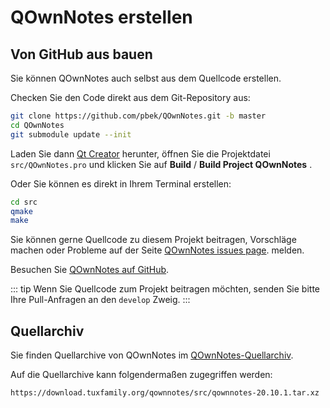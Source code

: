 # QOwnNotes erstellen

## Von GitHub aus bauen

Sie können QOwnNotes auch selbst aus dem Quellcode erstellen.

Checken Sie den Code direkt aus dem Git-Repository aus:

```bash
git clone https://github.com/pbek/QOwnNotes.git -b master
cd QOwnNotes
git submodule update --init
```

Laden Sie dann [Qt Creator](https://www.qt.io/download-open-source) herunter, öffnen Sie die Projektdatei `src/QOwnNotes.pro` und klicken Sie auf **Build** / **Build Project QOwnNotes** .

Oder Sie können es direkt in Ihrem Terminal erstellen:

```bash
cd src
qmake
make
```

Sie können gerne Quellcode zu diesem Projekt beitragen, Vorschläge machen oder Probleme auf der Seite [QOwnNotes issues page](https://github.com/pbek/QOwnNotes/issues). melden.

Besuchen Sie [QOwnNotes auf GitHub](https://github.com/pbek/QOwnNotes).

::: tip
Wenn Sie Quellcode zum Projekt beitragen möchten, senden Sie bitte Ihre Pull-Anfragen an den `develop` Zweig.
:::

## Quellarchiv

Sie finden Quellarchive von QOwnNotes im [QOwnNotes-Quellarchiv](https://download.tuxfamily.org/qownnotes/src/).

Auf die Quellarchive kann folgendermaßen zugegriffen werden:

`https://download.tuxfamily.org/qownnotes/src/qownnotes-20.10.1.tar.xz`
